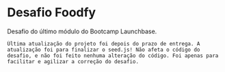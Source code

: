 # Desafio Foodfy

Desafio do último módulo do Bootcamp Launchbase.

```
Última atualização do projeto foi depois do prazo de entrega. A atualização foi para finalizar o seed.js! Não afeta o código do desafio, e não foi feito nenhuma alteração do código. Foi apenas para facilitar e agilizar a correção do desafio.
```